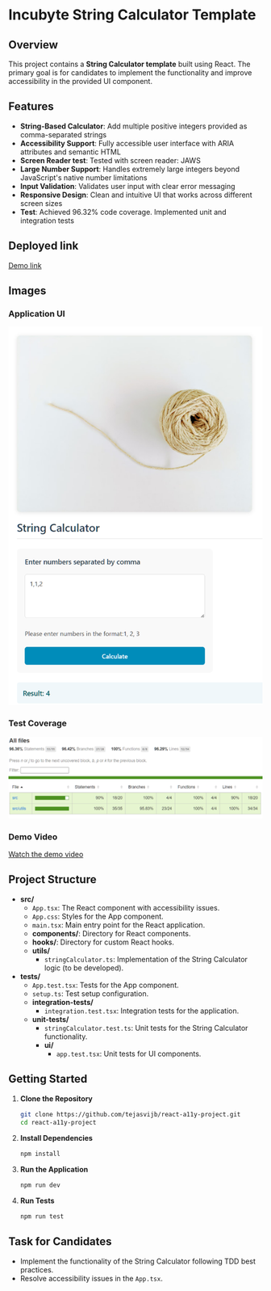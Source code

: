 # Incubyte String Calculator Template

## Overview

This project contains a **String Calculator template** built using React. The primary goal is for candidates to implement the functionality and improve accessibility in the provided UI component.

## Features

-   **String-Based Calculator**: Add multiple positive integers provided as comma-separated strings
-   **Accessibility Support**: Fully accessible user interface with ARIA attributes and semantic HTML
-   **Screen Reader test**: Tested with screen reader: JAWS
-   **Large Number Support**: Handles extremely large integers beyond JavaScript's native number limitations
-   **Input Validation**: Validates user input with clear error messaging
-   **Responsive Design**: Clean and intuitive UI that works across different screen sizes
-   **Test**: Achieved 96.32% code coverage. Implemented unit and integration tests

## Deployed link

[Demo link](https://string-number-calculator.netlify.app/)

## Images

### Application UI

![Application Interface](./images/app.png)

### Test Coverage

![Test Coverage](./images/coverage.png)

### Demo Video

[Watch the demo video](https://www.awesomescreenshot.com/video/45329395?key=6a914beba331856ef1107c42406abaa6)

## Project Structure

-   **src/**
    -   `App.tsx`: The React component with accessibility issues.
    -   `App.css`: Styles for the App component.
    -   `main.tsx`: Main entry point for the React application.
    -   **components/**: Directory for React components.
    -   **hooks/**: Directory for custom React hooks.
    -   **utils/**
        -   `stringCalculator.ts`: Implementation of the String Calculator logic (to be developed).
-   **tests/**
    -   `App.test.tsx`: Tests for the App component.
    -   `setup.ts`: Test setup configuration.
    -   **integration-tests/**
        -   `integration.test.tsx`: Integration tests for the application.
    -   **unit-tests/**
        -   `stringCalculator.test.ts`: Unit tests for the String Calculator functionality.
        -   **ui/**
            -   `app.test.tsx`: Unit tests for UI components.

## Getting Started

1. **Clone the Repository**

    ```bash
    git clone https://github.com/tejasvijb/react-a11y-project.git
    cd react-a11y-project
    ```

2. **Install Dependencies**

    ```bash
    npm install
    ```

3. **Run the Application**

    ```bash
    npm run dev
    ```

4. **Run Tests**

    ```bash
    npm run test
    ```

## Task for Candidates

-   Implement the functionality of the String Calculator following TDD best practices.
-   Resolve accessibility issues in the `App.tsx`.
